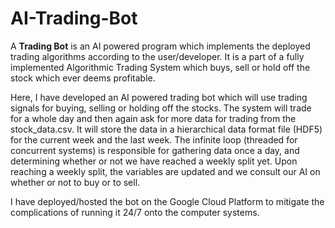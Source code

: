 # AI-Trading-Bot

A **Trading Bot** is an AI powered program which implements the deployed trading algorithms according to the user/developer. 
It is a part of a fully implemented Algorithmic Trading System which buys, sell or hold off the stock which ever deems profitable.

Here, I have developed an AI powered trading bot which will use trading signals for buying, selling or holding off the stocks. The system will trade for a whole day and 
then again ask for more data for trading from the stock_data.csv. It will store the data in a hierarchical data format file (HDF5) for the current week and the last week.
The infinite loop (threaded for concurrent systems) is responsible for gathering data once a day, and determining whether or not we have reached a weekly split yet. Upon reaching 
a weekly split, the variables are updated and we consult our AI on whether or not to buy or to sell.

I have deployed/hosted the bot on the Google Cloud Platform to mitigate the complications of running it 24/7 onto the computer systems.
